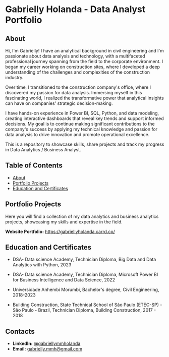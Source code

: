 # Gabrielly Holanda - Data Analyst Portfolio
## About
Hi, I'm Gabrielly! 
I have an analytical background in civil engineering and I'm passionate about data analysis and technology, with a multifaceted professional journey spanning from the field to the corporate environment. I began my career working on construction sites, where I developed a deep understanding of the challenges and complexities of the construction industry.

Over time, I transitioned to the construction company's office, where I discovered my passion for data analysis. Immersing myself in this fascinating world, I realized the transformative power that analytical insights can have on companies' strategic decision-making.

I have hands-on experience in Power BI, SQL, Python, and data modeling, creating interactive dashboards that reveal key trends and support informed decisions.
My goal is to continue making significant contributions to the company's success by applying my technical knowledge and passion for data analysis to drive innovation and promote operational excellence.

This is a repository to showcase skills, share projects and track my progress in Data Analytics / Business Analyst.

## Table of Contents
- [About](https://github.com/masegaby/Data-Analyst-Portfolio/edit/main/README.md#About)
- [Portfolio Projects](https://github.com/masegaby/Data-Analysis-Portfolio/edit/main/README.md#Portfolio-Projects)
- [Education and Certificates](https://github.com/masegaby/Data-Analysis-Portfolio/edit/main/README.md#Education-and-Certificates)

## Portfolio Projects
Here you will find a collection of my data analytics and business analytics projects, showcasing my skills and expertise in the field.

**Website Portfolio:** https://gabriellyholanda.carrd.co/

## Education and Certificates
- DSA- Data science Academy,
Technician Diploma, 
Big Data and Data Analytics with Python,
2023

- DSA- Data science Academy,
Technician Diploma,
Microsoft Power BI for Business Intelligence and Data Science,
2022

- Universidade Anhembi Morumbi,
Bachelor's degree,
Civil Engineering,
2018-2023

- Building Construction, State Technical School of São Paulo (ETEC-SP) - São Paulo - Brazil,
Technician Diploma, 
Building Construction,
2017 - 2018

## Contacts
- **LinkedIn:** [@gabriellymmholanda](https://www.linkedin.com/in/gabriellymmholanda/)
- **Email:** gabrielly.mmh@gmail.com

